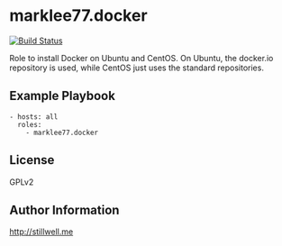 marklee77.docker
================

[![Build Status](https://travis-ci.org/marklee77/ansible-role-docker.svg?branch=master)](https://travis-ci.org/marklee77/ansible-role-docker)

Role to install Docker on Ubuntu and CentOS. On Ubuntu, the docker.io
repository is used, while CentOS just uses the standard repositories.

Example Playbook
-------------------------

    - hosts: all
      roles:
        - marklee77.docker

License
-------

GPLv2

Author Information
------------------

http://stillwell.me
